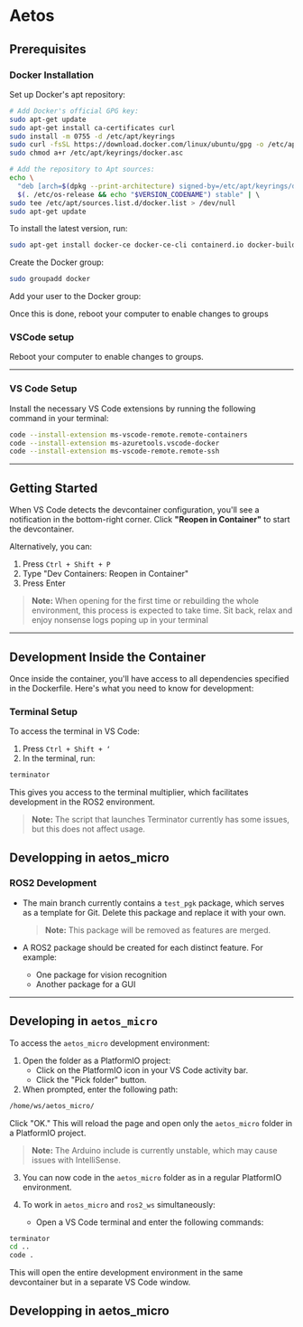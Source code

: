 # Aetos

## Prerequisites

### Docker Installation

Set up Docker's apt repository:

```bash
# Add Docker's official GPG key:
sudo apt-get update
sudo apt-get install ca-certificates curl
sudo install -m 0755 -d /etc/apt/keyrings
sudo curl -fsSL https://download.docker.com/linux/ubuntu/gpg -o /etc/apt/keyrings/docker.asc
sudo chmod a+r /etc/apt/keyrings/docker.asc

# Add the repository to Apt sources:
echo \  
  "deb [arch=$(dpkg --print-architecture) signed-by=/etc/apt/keyrings/docker.asc] https://download.docker.com/linux/ubuntu \  
  $(. /etc/os-release && echo "$VERSION_CODENAME") stable" | \  
sudo tee /etc/apt/sources.list.d/docker.list > /dev/null
sudo apt-get update
```

To install the latest version, run:

```bash
sudo apt-get install docker-ce docker-ce-cli containerd.io docker-buildx-plugin docker-compose-plugin
```

Create the Docker group:

```bash
sudo groupadd docker
```

Add your user to the Docker group:

 Once this is done, reboot your computer to enable changes to groups

### VSCode setup

Reboot your computer to enable changes to groups.

---

### VS Code Setup

Install the necessary VS Code extensions by running the following command in your terminal:

```bash
code --install-extension ms-vscode-remote.remote-containers
code --install-extension ms-azuretools.vscode-docker
code --install-extension ms-vscode-remote.remote-ssh
```

---

## Getting Started

When VS Code detects the devcontainer configuration, you'll see a notification in the bottom-right corner. Click **"Reopen in Container"** to start the devcontainer.

Alternatively, you can:

1. Press `Ctrl + Shift + P`
2. Type "Dev Containers: Reopen in Container"
3. Press Enter

> **Note:** When opening for the first time or rebuilding the whole environment, this process is expected to take time. Sit back, relax and enjoy nonsense logs poping up in your terminal

---

## Development Inside the Container

Once inside the container, you'll have access to all dependencies specified in the Dockerfile. Here's what you need to know for development:

### Terminal Setup

To access the terminal in VS Code:

1. Press `Ctrl + Shift + ‘`
2. In the terminal, run:

```bash
terminator
```

This gives you access to the terminal multiplier, which facilitates development in the ROS2 environment.

> **Note:** The script that launches Terminator currently has some issues, but this does not affect usage.

## Developping in aetos_micro

### ROS2 Development

- The main branch currently contains a `test_pgk` package, which serves as a template for Git. Delete this package and replace it with your own.

  > **Note:** This package will be removed as features are merged.

- A ROS2 package should be created for each distinct feature. For example:
  - One package for vision recognition
  - Another package for a GUI

---

## Developing in `aetos_micro`

To access the `aetos_micro` development environment:

1. Open the folder as a PlatformIO project:
   - Click on the PlatformIO icon in your VS Code activity bar.
   - Click the "Pick folder" button.
2. When prompted, enter the following path:

```bash
/home/ws/aetos_micro/
```

Click "OK." This will reload the page and open only the `aetos_micro` folder in a PlatformIO project.

> **Note:** The Arduino include is currently unstable, which may cause issues with IntelliSense.

3. You can now code in the `aetos_micro` folder as in a regular PlatformIO environment.

4. To work in `aetos_micro` and `ros2_ws` simultaneously:
   - Open a VS Code terminal and enter the following commands:

```bash
terminator
cd ..
code .
```

This will open the entire development environment in the same devcontainer but in a separate VS Code window.

## Developping in aetos_micro
